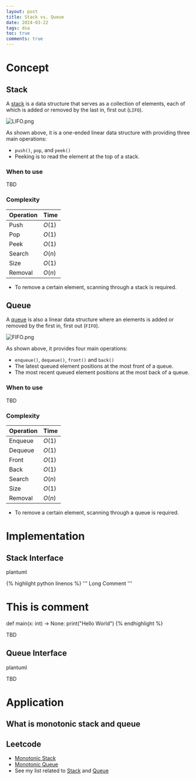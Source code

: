 ```yaml
---
layout: post
title: Stack vs. Queue
date: 2024-03-22
tags: dsa
toc: true
comments: true
---
```


# Concept

## Stack

A [stack](https://en.wikipedia.org/wiki/Stack_(abstract_data_type)) is a data structure that serves as
a collection of elements, each of which is added or removed by the last in, first out (`LIFO`).

![LIFO.png](https://upload.wikimedia.org/wikipedia/commons/thumb/e/e4/Lifo_stack.svg/350px-Lifo_stack.svg.png)

As shown above, it is a one-ended linear data structure with providing three main operations:
- `push()`, `pop`, and `peek()`
- Peeking is to read the element at the top of a stack.

### When to use

TBD

### Complexity

| Operation | Time |
|-|-|
| Push | $O(1)$ |
| Pop | $O(1)$ |
| Peek | $O(1)$ |
| Search | $O(n)$ |
| Size | $O(1)$ |
| Removal | $O(n)$ |

- To remove a certain element, scanning through a stack is required.

## Queue

A [queue](https://en.wikipedia.org/wiki/Queue_(abstract_data_type)) is also a linear data structure
where an elements is added or removed by the first in, first out (`FIFO`).

![FIFO.png](https://upload.wikimedia.org/wikipedia/commons/thumb/5/52/Data_Queue.svg/220px-Data_Queue.svg.png)

As shown above, it provides four main operations:
- `enqueue()`, `dequeue()`, `front()` and `back()`
- The latest queued element positions at the most front of a queue.
- The most recent queued element positions at the most back of a queue.

### When to use

TBD

### Complexity

| Operation | Time |
|-|-|
| Enqueue | $O(1)$ |
| Dequeue | $O(1)$ |
| Front | $O(1)$ |
| Back | $O(1)$ |
| Search | $O(n)$ |
| Size | $O(1)$ |
| Removal | $O(n)$ |

- To remove a certain element, scanning through a queue is required.

# Implementation

## Stack Interface

plantuml

{% highlight python linenos %}
''' Long Comment '''
# This is comment
def main(x: int) -> None:
    print("Hello World")
{% endhighlight %}

TBD

## Queue Interface

plantuml

TBD

# Application

## What is monotonic stack and queue

## Leetcode

- [Monotonic Stack](https://leetcode.com/tag/monotonic-stack/)
- [Monotonic Queue](https://leetcode.com/tag/monotonic-queue/)
- See my list related to [Stack]() and [Queue]()

